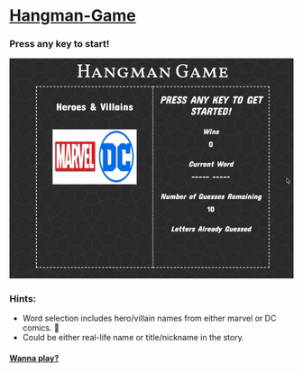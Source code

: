 	
# [Hangman-Game](https://quangao.github.io/Hangman-Game/)

### Press any key to start!
![hangman](./gifs/hangman.gif)

### Hints:
* Word selection includes hero/villain names from either marvel or DC comics. :muscle:
* Could be either real-life name or title/nickname in the story.

#### [Wanna play?](https://quangao.github.io/Hangman-Game/)





